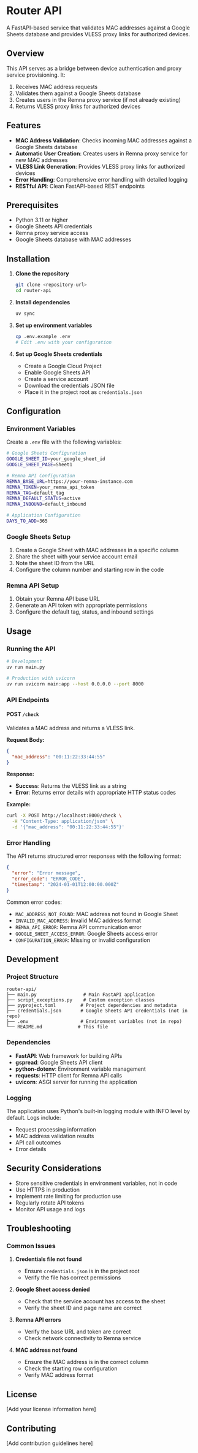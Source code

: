 # Router API

A FastAPI-based service that validates MAC addresses against a Google Sheets database and provides VLESS proxy links for authorized devices.

## Overview

This API serves as a bridge between device authentication and proxy service provisioning. It:

1. Receives MAC address requests
2. Validates them against a Google Sheets database
3. Creates users in the Remna proxy service (if not already existing)
4. Returns VLESS proxy links for authorized devices

## Features

- **MAC Address Validation**: Checks incoming MAC addresses against a Google Sheets database
- **Automatic User Creation**: Creates users in Remna proxy service for new MAC addresses
- **VLESS Link Generation**: Provides VLESS proxy links for authorized devices
- **Error Handling**: Comprehensive error handling with detailed logging
- **RESTful API**: Clean FastAPI-based REST endpoints

## Prerequisites

- Python 3.11 or higher
- Google Sheets API credentials
- Remna proxy service access
- Google Sheets database with MAC addresses

## Installation

1. **Clone the repository**
   ```bash
   git clone <repository-url>
   cd router-api
   ```

2. **Install dependencies**
   ```bash
   uv sync
   ```

3. **Set up environment variables**
   ```bash
   cp .env.example .env
   # Edit .env with your configuration
   ```

4. **Set up Google Sheets credentials**
   - Create a Google Cloud Project
   - Enable Google Sheets API
   - Create a service account
   - Download the credentials JSON file
   - Place it in the project root as `credentials.json`

## Configuration

### Environment Variables

Create a `.env` file with the following variables:

```bash
# Google Sheets Configuration
GOOGLE_SHEET_ID=your_google_sheet_id
GOOGLE_SHEET_PAGE=Sheet1

# Remna API Configuration
REMNA_BASE_URL=https://your-remna-instance.com
REMNA_TOKEN=your_remna_api_token
REMNA_TAG=default_tag
REMNA_DEFAULT_STATUS=active
REMNA_INBOUND=default_inbound

# Application Configuration
DAYS_TO_ADD=365
```

### Google Sheets Setup

1. Create a Google Sheet with MAC addresses in a specific column
2. Share the sheet with your service account email
3. Note the sheet ID from the URL
4. Configure the column number and starting row in the code

### Remna API Setup

1. Obtain your Remna API base URL
2. Generate an API token with appropriate permissions
3. Configure the default tag, status, and inbound settings

## Usage

### Running the API

```bash
# Development
uv run main.py

# Production with uvicorn
uv run uvicorn main:app --host 0.0.0.0 --port 8000
```

### API Endpoints

#### POST `/check`

Validates a MAC address and returns a VLESS link.

**Request Body:**
```json
{
  "mac_address": "00:11:22:33:44:55"
}
```

**Response:**
- **Success**: Returns the VLESS link as a string
- **Error**: Returns error details with appropriate HTTP status codes

**Example:**
```bash
curl -X POST http://localhost:8000/check \
  -H "Content-Type: application/json" \
  -d '{"mac_address": "00:11:22:33:44:55"}'
```

### Error Handling

The API returns structured error responses with the following format:

```json
{
  "error": "Error message",
  "error_code": "ERROR_CODE",
  "timestamp": "2024-01-01T12:00:00.000Z"
}
```

Common error codes:
- `MAC_ADDRESS_NOT_FOUND`: MAC address not found in Google Sheet
- `INVALID_MAC_ADDRESS`: Invalid MAC address format
- `REMNA_API_ERROR`: Remna API communication error
- `GOOGLE_SHEET_ACCESS_ERROR`: Google Sheets access error
- `CONFIGURATION_ERROR`: Missing or invalid configuration

## Development

### Project Structure

```
router-api/
├── main.py                 # Main FastAPI application
├── script_exceptions.py    # Custom exception classes
├── pyproject.toml         # Project dependencies and metadata
├── credentials.json       # Google Sheets API credentials (not in repo)
├── .env                   # Environment variables (not in repo)
└── README.md             # This file
```

### Dependencies

- **FastAPI**: Web framework for building APIs
- **gspread**: Google Sheets API client
- **python-dotenv**: Environment variable management
- **requests**: HTTP client for Remna API calls
- **uvicorn**: ASGI server for running the application

### Logging

The application uses Python's built-in logging module with INFO level by default. Logs include:
- Request processing information
- MAC address validation results
- API call outcomes
- Error details

## Security Considerations

- Store sensitive credentials in environment variables, not in code
- Use HTTPS in production
- Implement rate limiting for production use
- Regularly rotate API tokens
- Monitor API usage and logs

## Troubleshooting

### Common Issues

1. **Credentials file not found**
   - Ensure `credentials.json` is in the project root
   - Verify the file has correct permissions

2. **Google Sheet access denied**
   - Check that the service account has access to the sheet
   - Verify the sheet ID and page name are correct

3. **Remna API errors**
   - Verify the base URL and token are correct
   - Check network connectivity to Remna service

4. **MAC address not found**
   - Ensure the MAC address is in the correct column
   - Check the starting row configuration
   - Verify MAC address format

## License

[Add your license information here]

## Contributing

[Add contribution guidelines here] 